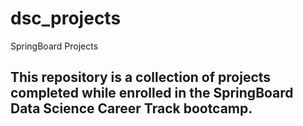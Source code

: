 # dsc_projects
SpringBoard Projects


## This repository is a collection of projects completed while enrolled in the SpringBoard Data Science Career Track bootcamp.
